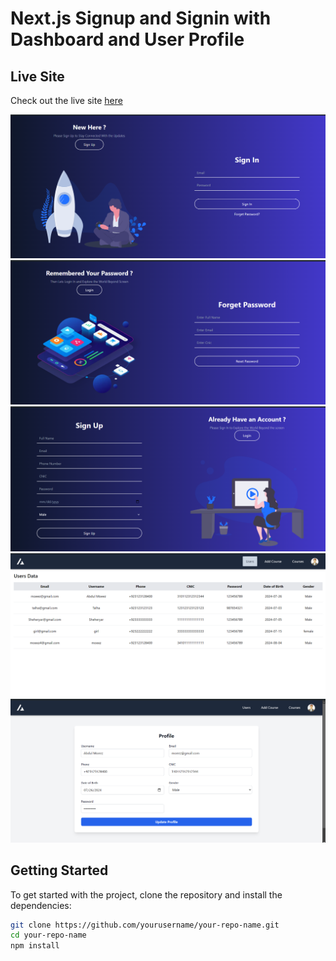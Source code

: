 # Next.js Signup and Signin with Dashboard and User Profile

## Live Site

Check out the live site [here](https://vercel.com/moeez-rajpoots-projects/signin-and-signup )

![Image1](https://github.com/Moeez-Rajpoot/nextjs-signin-and-signup/blob/main/images/image1.png)
![Image2](https://github.com/Moeez-Rajpoot/nextjs-signin-and-signup/blob/main/images/image2.png)
![Image3](https://github.com/Moeez-Rajpoot/nextjs-signin-and-signup/blob/main/images/image3.png)
![Image4](https://github.com/Moeez-Rajpoot/nextjs-signin-and-signup/blob/main/images/image4.png)
![Image5](https://github.com/Moeez-Rajpoot/nextjs-signin-and-signup/blob/main/images/image5.png)




## Getting Started

To get started with the project, clone the repository and install the dependencies:

```bash
git clone https://github.com/yourusername/your-repo-name.git
cd your-repo-name
npm install
